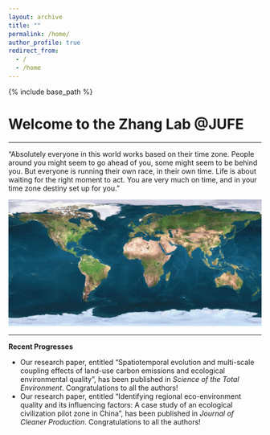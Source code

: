 ```yaml
---
layout: archive
title: ""
permalink: /home/
author_profile: true
redirect_from:
  - /
  - /home
---
```


{% include base_path %}
# Welcome to the Zhang Lab @JUFE  
---
“Absolutely everyone in this world works based on their time zone. People around you might seem to go ahead of you, some might seem to be behind you. But everyone is running their own race, in their own time. Life is about waiting for the right moment to act. You are very much on time, and in your time zone destiny set up for you.”

<img src='/images/gallery/Home.jpg'>

---
**Recent Progresses** 
* Our research paper, entitled “Spatiotemporal evolution and multi-scale coupling effects of land-use carbon emissions and ecological environmental quality”, has been published in _Science of the Total Environment_. Congratulations to all the authors!
* Our research paper, entitled “Identifying regional eco-environment quality and its influencing factors: A case study of an ecological civilization pilot zone in China”, has been published in _Journal of Cleaner Production_. Congratulations to all the authors!  
